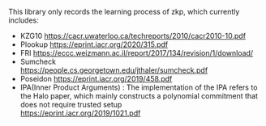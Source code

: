 This library only records the learning process of zkp, which currently includes:
 - KZG10
        https://cacr.uwaterloo.ca/techreports/2010/cacr2010-10.pdf
 - Plookup 
        https://eprint.iacr.org/2020/315.pdf
 - FRI
        https://eccc.weizmann.ac.il/report/2017/134/revision/1/download/
 - Sumcheck  
        https://people.cs.georgetown.edu/jthaler/sumcheck.pdf 
 - Poseidon
        https://eprint.iacr.org/2019/458.pdf
 - IPA(Inner Product Arguments) : The implementation of the IPA refers to the Halo paper, which mainly constructs a polynomial commitment that does not require trusted setup   
        https://eprint.iacr.org/2019/1021.pdf
